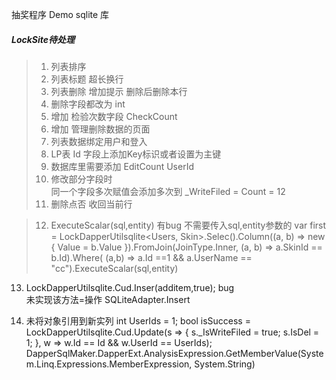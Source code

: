 ﻿抽奖程序 Demo
sqlite 库

##### LockSite待处理 
> 1. 列表排序
> 2. 列表标题 超长换行
> 3. 列表删除 增加提示  删除后删除本行
> 4. 删除字段都改为 int 
> 5. 增加 检验次数字段 CheckCount
> 6. 增加 管理删除数据的页面
> 7. 列表数据绑定用户和登入
> 8. LP表 Id 字段上添加Key标识或者设置为主键
> 9. 数据库里需要添加 EditCount  UserId
> 10. 修改部分字段时            
      同一个字段多次赋值会添加多次到 _WriteFiled = Count = 12
> 11. 删除点否 收回当前行 

> 12. ExecuteScalar(sql,entity) 有bug 不需要传入sql,entity参数的
    var first = LockDapperUtilsqlite<Users, Skin>.Selec().Column((a, b) => new { Value = b.Value }).FromJoin(JoinType.Inner, (a, b) => a.SkinId == b.Id).Where( (a,b) => a.Id ==1 && a.UserName == "cc").ExecuteScalar(sql,entity)
  13. LockDapperUtilsqlite<Skin>.Cud.Inser(additem,true);   bug  
      未实现该方法=操作  SQLiteAdapter.Insert

  14. 未将对象引用到新实列
       int UserIds = 1;
                bool isSuccess = LockDapperUtilsqlite<Skin>.Cud.Update(s => {
                    s._IsWriteFiled = true; s.IsDel = 1;  },  w => w.Id == Id && w.UserId == UserIds);
					DapperSqlMaker.DapperExt.AnalysisExpression.GetMemberValue(System.Linq.Expressions.MemberExpression, System.String)